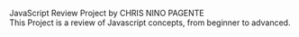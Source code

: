 JavaScript Review Project by CHRIS NINO PAGENTE  
This Project is a review of Javascript concepts, from beginner to advanced.
